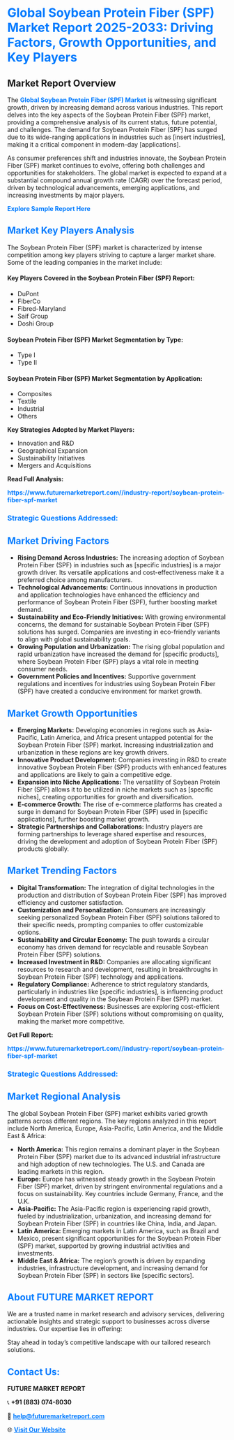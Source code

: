 <h1 style="color: #007BFF;">Global Soybean Protein Fiber (SPF) Market Report 2025-2033: Driving Factors, Growth Opportunities, and Key Players</h1>

<section id="overview">
<h2>Market Report Overview</h2>
<p>The <a href="https://www.futuremarketreport.com//industry-report/soybean-protein-fiber-spf-market" style="color: #007BFF; text-decoration: none;"><strong>Global Soybean Protein Fiber (SPF) Market</strong></a> is witnessing significant growth, driven by increasing demand across various industries. This report delves into the key aspects of the Soybean Protein Fiber (SPF) market, providing a comprehensive analysis of its current status, future potential, and challenges. The demand for Soybean Protein Fiber (SPF) has surged due to its wide-ranging applications in industries such as [insert industries], making it a critical component in modern-day [applications].</p>
<p>As consumer preferences shift and industries innovate, the Soybean Protein Fiber (SPF) market continues to evolve, offering both challenges and opportunities for stakeholders. The global market is expected to expand at a substantial compound annual growth rate (CAGR) over the forecast period, driven by technological advancements, emerging applications, and increasing investments by major players.</p>
</section>

<section id="overview">
<p><a href="https://www.futuremarketreport.com//request-sample/reportId=92008" style="color: #007BFF; text-decoration: none;"><strong>Explore Sample Report Here</strong></a></p>
</section>

<section id="key-players">
<h2 style="color: #007BFF;">Market Key Players Analysis</h2>
<p>The Soybean Protein Fiber (SPF) market is characterized by intense competition among key players striving to capture a larger market share. Some of the leading companies in the market include:</p>
<h4>Key Players Covered in the Soybean Protein Fiber (SPF) Report:</h4>
<ul><li>DuPont</li><li>FiberCo</li><li>Fibred-Maryland</li><li>Saif Group</li><li>Doshi Group</li></ul>
<h4>Soybean Protein Fiber (SPF) Market Segmentation by Type:</h4>
<ul><li>Type I</li><li>Type II</li></ul>

<h4>Soybean Protein Fiber (SPF) Market Segmentation by Application:</h4>
<ul><li>Composites</li><li>Textile</li><li>Industrial</li><li>Others</li></ul>
<p><strong>Key Strategies Adopted by Market Players:</strong></p>
<ul>
<li>Innovation and R&D</li>
<li>Geographical Expansion</li>
<li>Sustainability Initiatives</li>
<li>Mergers and Acquisitions</li>
</ul>
</section>

<section>
<p><strong>Read Full Analysis: </strong></p><a href="https://www.futuremarketreport.com//industry-report/soybean-protein-fiber-spf-market" style="color: #007BFF; text-decoration: none;"><strong>https://www.futuremarketreport.com//industry-report/soybean-protein-fiber-spf-market</strong></a>
<h3 style="color: #007BFF;">Strategic Questions Addressed:</h3>
</section>

<section id="driving-factors">
<h2 style="color: #007BFF;">Market Driving Factors</h2>
<ul>
<li><strong>Rising Demand Across Industries:</strong> The increasing adoption of Soybean Protein Fiber (SPF) in industries such as [specific industries] is a major growth driver. Its versatile applications and cost-effectiveness make it a preferred choice among manufacturers.</li>
<li><strong>Technological Advancements:</strong> Continuous innovations in production and application technologies have enhanced the efficiency and performance of Soybean Protein Fiber (SPF), further boosting market demand.</li>
<li><strong>Sustainability and Eco-Friendly Initiatives:</strong> With growing environmental concerns, the demand for sustainable Soybean Protein Fiber (SPF) solutions has surged. Companies are investing in eco-friendly variants to align with global sustainability goals.</li>
<li><strong>Growing Population and Urbanization:</strong> The rising global population and rapid urbanization have increased the demand for [specific products], where Soybean Protein Fiber (SPF) plays a vital role in meeting consumer needs.</li>
<li><strong>Government Policies and Incentives:</strong> Supportive government regulations and incentives for industries using Soybean Protein Fiber (SPF) have created a conducive environment for market growth.</li>
</ul>
</section>

<section id="growth-opportunities">
<h2 style="color: #007BFF;">Market Growth Opportunities</h2>
<ul>
<li><strong>Emerging Markets:</strong> Developing economies in regions such as Asia-Pacific, Latin America, and Africa present untapped potential for the Soybean Protein Fiber (SPF) market. Increasing industrialization and urbanization in these regions are key growth drivers.</li>
<li><strong>Innovative Product Development:</strong> Companies investing in R&D to create innovative Soybean Protein Fiber (SPF) products with enhanced features and applications are likely to gain a competitive edge.</li>
<li><strong>Expansion into Niche Applications:</strong> The versatility of Soybean Protein Fiber (SPF) allows it to be utilized in niche markets such as [specific niches], creating opportunities for growth and diversification.</li>
<li><strong>E-commerce Growth:</strong> The rise of e-commerce platforms has created a surge in demand for Soybean Protein Fiber (SPF) used in [specific applications], further boosting market growth.</li>
<li><strong>Strategic Partnerships and Collaborations:</strong> Industry players are forming partnerships to leverage shared expertise and resources, driving the development and adoption of Soybean Protein Fiber (SPF) products globally.</li>
</ul>
</section>

<section id="trending-factors">
<h2 style="color: #007BFF;">Market Trending Factors</h2>
<ul>
<li><strong>Digital Transformation:</strong> The integration of digital technologies in the production and distribution of Soybean Protein Fiber (SPF) has improved efficiency and customer satisfaction.</li>
<li><strong>Customization and Personalization:</strong> Consumers are increasingly seeking personalized Soybean Protein Fiber (SPF) solutions tailored to their specific needs, prompting companies to offer customizable options.</li>
<li><strong>Sustainability and Circular Economy:</strong> The push towards a circular economy has driven demand for recyclable and reusable Soybean Protein Fiber (SPF) solutions.</li>
<li><strong>Increased Investment in R&D:</strong> Companies are allocating significant resources to research and development, resulting in breakthroughs in Soybean Protein Fiber (SPF) technology and applications.</li>
<li><strong>Regulatory Compliance:</strong> Adherence to strict regulatory standards, particularly in industries like [specific industries], is influencing product development and quality in the Soybean Protein Fiber (SPF) market.</li>
<li><strong>Focus on Cost-Effectiveness:</strong> Businesses are exploring cost-efficient Soybean Protein Fiber (SPF) solutions without compromising on quality, making the market more competitive.</li>
</ul>
</section>

<section>
<p><strong>Get Full Report: </strong></p><a href="https://www.futuremarketreport.com//industry-report/soybean-protein-fiber-spf-market" style="color: #007BFF; text-decoration: none;"><strong>https://www.futuremarketreport.com//industry-report/soybean-protein-fiber-spf-market</strong></a>
<h3 style="color: #007BFF;">Strategic Questions Addressed:</h3>
</section>


<section id="regional-analysis">
<h2 style="color: #007BFF;">Market Regional Analysis</h2>
<p>The global Soybean Protein Fiber (SPF) market exhibits varied growth patterns across different regions. The key regions analyzed in this report include North America, Europe, Asia-Pacific, Latin America, and the Middle East & Africa:</p>
<ul>
<li><strong>North America:</strong> This region remains a dominant player in the Soybean Protein Fiber (SPF) market due to its advanced industrial infrastructure and high adoption of new technologies. The U.S. and Canada are leading markets in this region.</li>
<li><strong>Europe:</strong> Europe has witnessed steady growth in the Soybean Protein Fiber (SPF) market, driven by stringent environmental regulations and a focus on sustainability. Key countries include Germany, France, and the U.K.</li>
<li><strong>Asia-Pacific:</strong> The Asia-Pacific region is experiencing rapid growth, fueled by industrialization, urbanization, and increasing demand for Soybean Protein Fiber (SPF) in countries like China, India, and Japan.</li>
<li><strong>Latin America:</strong> Emerging markets in Latin America, such as Brazil and Mexico, present significant opportunities for the Soybean Protein Fiber (SPF) market, supported by growing industrial activities and investments.</li>
<li><strong>Middle East & Africa:</strong> The region’s growth is driven by expanding industries, infrastructure development, and increasing demand for Soybean Protein Fiber (SPF) in sectors like [specific sectors].</li>
</ul>
</section>

<footer>
<h2 style="color: #007BFF;">About FUTURE MARKET REPORT</h2>
<p>We are a trusted name in market research and advisory services, delivering actionable insights and strategic support to businesses across diverse industries. Our expertise lies in offering:</p>

<p>Stay ahead in today’s competitive landscape with our tailored research solutions.</p>

<h2 style="color: #007BFF;">Contact Us:</h2>
<p><strong>FUTURE MARKET REPORT</strong></p>
<p>📞 <strong>+91 (883) 074-8030</strong></p>
<p>📧 <strong><a href="mailto:help@futuremarketreport.com" style="color: #007BFF;">help@futuremarketreport.com</a></strong></p>
<p>🌐 <strong><a href="https://www.futuremarketreport.com/" style="color: #007BFF;">Visit Our Website</a></strong></p>
</footer>